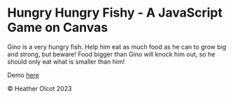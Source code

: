 # Hungry Hungry Fishy - A JavaScript Game on Canvas

Gino is a very hungry fish. Help him eat as much food as he can to grow big and strong, but beware! Food bigger than Gino will knock him out, so he should only eat what is smaller than him!

Demo [here](https://hfolcot.github.io/HungryHungry/)

&copy; Heather Olcot 2023